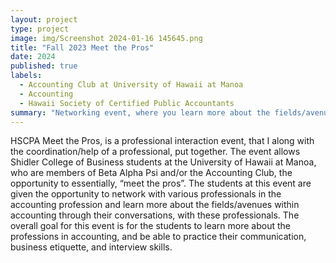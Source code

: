 ```yaml
---
layout: project
type: project
image: img/Screenshot 2024-01-16 145645.png
title: "Fall 2023 Meet the Pros"
date: 2024
published: true
labels:
  - Accounting Club at University of Hawaii at Manoa
  - Accounting
  - Hawaii Society of Certified Public Accountants
summary: "Networking event, where you learn more about the fields/avenues within accounting, and be able to practice your communication, business etiquette, and interview skills. "
---
```


HSCPA Meet the Pros, is a professional interaction event, that I along with the coordination/help of a professional, put together. The event allows Shidler College of Business students at the University of Hawaii at Manoa, who are members of Beta Alpha Psi and/or the Accounting Club, the opportunity to essentially, “meet the pros”. The students at this event are given the opportunity to network with various professionals in the accounting profession and learn more about the fields/avenues within accounting through their conversations, with these professionals. The overall goal for this event is for the students to learn more about the professions in accounting, and be able to practice their communication, business etiquette, and interview skills.
